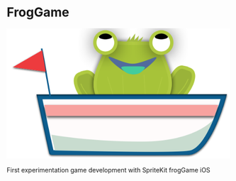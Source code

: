 FrogGame
========

![Alt text](https://raw.githubusercontent.com/remirobert/FrogGame/master/Illustration/scene_ship_frog.png "Optional title")

First experimentation game development with SpriteKit
frogGame iOS

